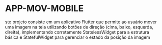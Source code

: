 # APP-MOV-MOBILE
ste projeto consiste em um aplicativo Flutter que permite ao usuário mover uma imagem na tela utilizando botões de direção (cima, baixo, esquerda, direita), implementando corretamente StatelessWidget para a estrutura básica e StatefulWidget para gerenciar o estado da posição da imagem
